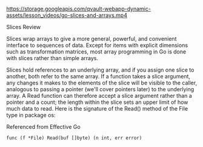 https://storage.googleapis.com/qvault-webapp-dynamic-assets/lesson_videos/go-slices-and-arrays.mp4

Slices Review

Slices wrap arrays to give a more general, powerful, and convenient interface to sequences of data. Except for items with explicit dimensions such as transformation matrices, most array programming in Go is done with slices rather than simple arrays.

Slices hold references to an underlying array, and if you assign one slice to another, both refer to the same array. If a function takes a slice argument, any changes it makes to the elements of the slice will be visible to the caller, analogous to passing a pointer (we'll cover pointers later) to the underlying array. A Read function can therefore accept a slice argument rather than a pointer and a count; the length within the slice sets an upper limit of how much data to read. Here is the signature of the Read() method of the File type in package os:

Referenced from Effective Go

```
func (f *File) Read(buf []byte) (n int, err error)
```